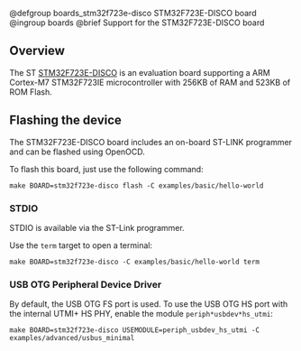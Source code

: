 @defgroup    boards_stm32f723e-disco STM32F723E-DISCO board
@ingroup     boards
@brief       Support for the STM32F723E-DISCO board

## Overview

The ST [STM32F723E-DISCO](https://www.st.com/en/evaluation-tools/32f723ediscovery.html)
is an evaluation board supporting a ARM Cortex-M7 STM32F723IE microcontroller
with 256KB of RAM and 523KB of ROM Flash.

## Flashing the device

The STM32F723E-DISCO board includes an on-board ST-LINK programmer and can be
flashed using OpenOCD.

To flash this board, just use the following command:

```
make BOARD=stm32f723e-disco flash -C examples/basic/hello-world
```

### STDIO

STDIO is available via the ST-Link programmer.

Use the `term` target to open a terminal:

    make BOARD=stm32f723e-disco -C examples/basic/hello-world term

### USB OTG Peripheral Device Driver

By default, the USB OTG FS port is used. To use the USB OTG HS port with the
internal UTMI+ HS PHY, enable the module `periph*usbdev*hs_utmi`:

    make BOARD=stm32f723e-disco USEMODULE=periph_usbdev_hs_utmi -C examples/advanced/usbus_minimal

